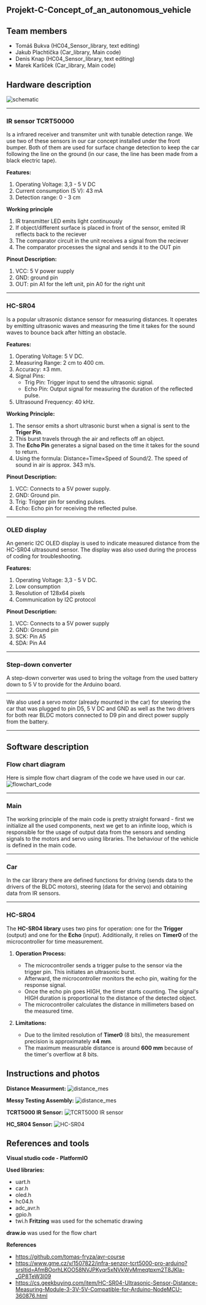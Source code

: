 ## Projekt-C-Concept_of_an_autonomous_vehicle

## Team members
- Tomáš Bukva (HC04_Sensor_library, text editing)
- Jakub Plachtička (Car_library, Main code)
- Denis Knap (HC04_Sensor_library, text editing)
- Marek Karlíček (Car_library, Main code)
  
## Hardware description
 ![schematic](images/schematic.png)

---
### IR sensor TCRT50000
Is a infrared receiver and transmiter unit with tunable detection range. We use two of these sensors in our car concept installed under the front bumper. Both of them are used for surface change detection to keep the car following the line on the ground (in our case, the line has been made from a black electric tape).

**Features:**
1. Operating Voltage: 3,3 - 5 V DC
2. Current consumption (5 V): 43 mA
3. Detection range: 0 - 3 cm

**Working principle**
1. IR transmitter LED emits light continuously
2. If object/different surface is placed in front of the sensor, emited IR reflects back to the reciever
3. The comparator circuit in the unit receives a signal from the reciever
4. The comparator processes the signal and sends it to the OUT pin

 **Pinout Description:**
 1. VCC: 5 V power supply
 2. GND: ground pin
 3. OUT: pin A1 for the left unit, pin A0 for the right unit
 
 ---
 ### HC-SR04
 Is a popular ultrasonic distance sensor for measuring distances. It operates by emitting ultrasonic waves and measuring the time it takes for the sound waves to bounce back after hitting an obstacle.
 
 **Features:**
1.  Operating Voltage: 5 V DC.
2.  Measuring Range: 2 cm to 400 cm.
3.  Accuracy: ±3 mm.
4.  Signal Pins:
    - Trig Pin: Trigger input to send the ultrasonic signal.
    -  Echo Pin: Output signal for measuring the duration of the reflected pulse.
5.  Ultrasound Frequency: 40 kHz.

**Working Principle:**
1.  The sensor emits a short ultrasonic burst when a signal is sent to the  **Triger Pin**.
2.  This burst travels through the air and reflects off an object.
3.  The  **Echo Pin**  generates a signal based on the time it takes for the sound to return.
4.  Using the formula: Distance=Time×Speed of Sound/2. The speed of sound in air is approx. 343 m/s.

 **Pinout Description:**
1.  VCC:  Connects to a 5V power supply.
2.  GND:  Ground pin.
3.  Trig:  Trigger pin for sending pulses.
4.  Echo:  Echo pin for receiving the reflected pulse.
---

### OLED display
An generic I2C OLED display is used to indicate measured distance from the HC-SR04 ultrasound sensor. The display was also used during the process of coding for troubleshooting.

**Features:**
1.  Operating Voltage: 3,3 - 5 V DC.
2.  Low consumption
3.  Resolution of 128x64 pixels
4.  Communication by I2C protocol

**Pinout Description:**
1.  VCC:  Connects to a 5V power supply
2.  GND:  Ground pin
3.  SCK:  Pin A5
4.  SDA:  Pin A4
---
### Step-down converter
A step-down converter was used to bring the voltage from the used battery down to 5 V to provide for the Arduino board. 

---
We also used a servo motor (already mounted in the car) for steering the car that was plugged to pin D5, 5 V DC and GND as well as the two drivers for both rear BLDC motors connected to D9 pin and direct power supply from the battery. 

---

## Software description
### Flow chart diagram
Here is simple flow chart diagram of the code we have used in our car.
 ![flowchart_code](images/flowchart.svg)

---

### Main

The working principle of the main code is pretty straight forward - first we initialize all the used components, next we get to an infinite loop, which is responsible for the usage of output data from the sensors and sending signals to the motors and servo using libraries. The behaviour of the vehicle is defined in the main code.

---
### Car

In the car library there are defined functions for driving (sends data to the drivers of the BLDC motors), steering (data for the servo) and obtaining data from IR sensors.

---
### HC-SR04
The  **HC-SR04 library**  uses two pins for operation: one for the  **Trigger**  (output) and one for the  **Echo**  (input). Additionally, it relies on  **Timer0**  of the microcontroller for time measurement.

1.  **Operation Process:**
    
    -   The microcontroller sends a trigger pulse to the sensor via the trigger pin. This initiates an ultrasonic burst.
    -   Afterward, the microcontroller monitors the echo pin, waiting for the response signal.
    -   Once the echo pin goes HIGH, the timer starts counting. The signal's HIGH duration is proportional to the distance of the detected object.
    -   The microcontroller calculates the distance in millimeters based on the measured time.
2.  **Limitations:**
    
    -   Due to the limited resolution of  **Timer0**  (8 bits), the measurement precision is approximately  **±4 mm**.
    -   The maximum measurable distance is around  **600 mm**  because of the timer's overflow at 8 bits.

## Instructions and photos

**Distance Measurment:**
 ![distance_mes](images/IMG_3246%202.JPG)
 
**Messy Testing Assembly:**
 ![distance_mes](images/rotated_assemly.JPG)

**TCRT5000 IR Sensor:**
![TCRT5000 IR sensor](https://img.gme.cz/detail/400/400/eshop_data/eshop_data/11/775-141/pctdetail.775-141.1.webp)

**HC_SR04 Sensor:**
![HC-SR04](https://img.gkbcdn.com/p/2015-12-17/hc-sr04-ultrasonic-sensor-distance-measuring-module-3-3v---5v-compatible-for-arduino-nodemcu-1571976572471._w500_.jpg)


## References and tools
**Visual studio code - PlatformIO**

**Used libraries:**
  -  uart.h
  -  car.h
  -  oled.h
  -  hc04.h
  -  adc_avr.h
  -  gpio.h
  -  twi.h
**Fritzing** was used for the schematic drawing

**draw.io** was used for the flow chart

**References**
 - https://github.com/tomas-fryza/avr-course
 - https://www.gme.cz/v/1507822/infra-senzor-tcrt5000-pro-arduino?srsltid=AfmBOorhLKOO58NVJPKyqr5xNVkWvMmeqtpxm2T8JKIa-_GP8TeW3l09
 - https://cs.geekbuying.com/item/HC-SR04-Ultrasonic-Sensor-Distance-Measuring-Module-3-3V-5V-Compatible-for-Arduino-NodeMCU-360876.html

